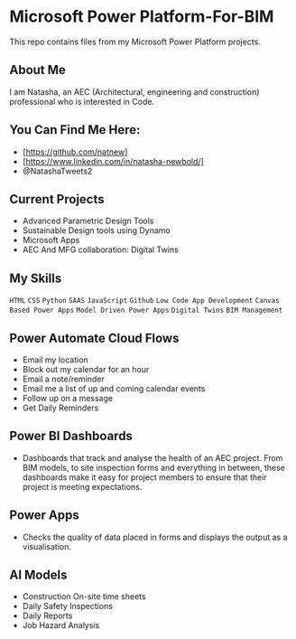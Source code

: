 # Microsoft Power Platform-For-BIM
This repo contains files from my Microsoft Power Platform projects. 

## About Me
I am Natasha, an AEC (Architectural, engineering and construction) professional who is interested in Code. 

## You Can Find Me Here:
* [https://github.com/natnew]
* [https://www.linkedin.com/in/natasha-newbold/]
* @NatashaTweets2


## Current Projects
* Advanced Parametric Design Tools
* Sustainable Design tools using Dynamo
* Microsoft Apps
* AEC And MFG collaboration: Digital Twins

## My Skills 
`HTML` `CSS` `Python` `SAAS` `JavaScript` `Github` `Low Code App Development` `Canvas Based Power Apps` `Model Driven Power Apps` `Digital Twins` `BIM Management`

## Power Automate Cloud Flows

* Email my location
* Block out my calendar for an hour
* Email a note/reminder
* Email me a list of up and coming calendar events
* Follow up on a message
* Get Daily Reminders

## Power BI Dashboards
* Dashboards that track and analyse the health of an AEC project. From BIM models, to site inspection forms and everything in between, these dashboards make it easy for project members to ensure that their project is meeting expectations. 

## Power Apps

* Checks the quality of data placed in forms and displays the output as a visualisation. 



## AI Models

* Construction On-site time sheets
* Daily Safety Inspections
* Daily Reports
* Job Hazard Analysis

